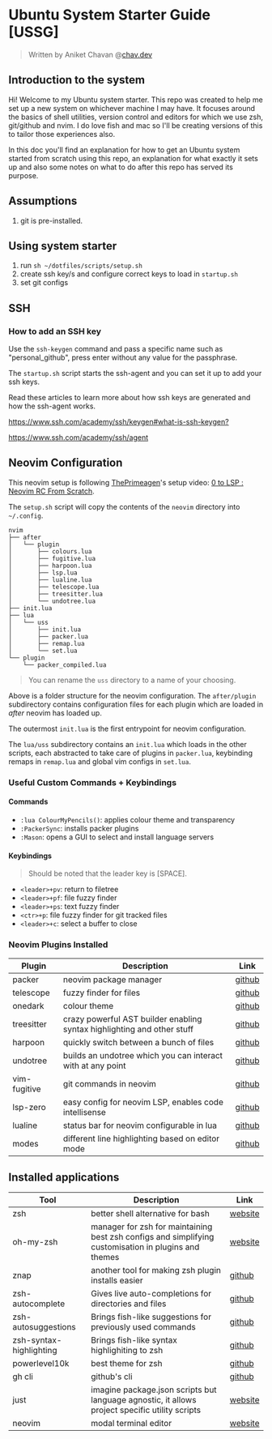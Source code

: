 # Ubuntu System Starter Guide [USSG]

> Written by Aniket Chavan @[chav.dev](https://chav.dev)

## Introduction to the system

Hi! Welcome to my Ubuntu system starter. This repo was created to help me set up a new system on whichever machine I may have. It focuses around the basics of shell utilities, version control and editors for which we use zsh, git/github and nvim. I do love fish and mac so I'll be creating versions of this to tailor those experiences also.

In this doc you'll find an explanation for how to get an Ubuntu system started from scratch using this repo, an explanation for what exactly it sets up and also some notes on what to do after this repo has served its purpose.

## Assumptions

1. git is pre-installed.

## Using system starter

1. run `sh ~/dotfiles/scripts/setup.sh`
2. create ssh key/s and configure correct keys to load in `startup.sh`
3. set git configs

## SSH

### How to add an SSH key

Use the `ssh-keygen` command and pass a specific name such as "personal_github", press enter without any value for the passphrase.

The `startup.sh` script starts the ssh-agent and you can set it up to add your ssh keys.

Read these articles to learn more about how ssh keys are generated and how the ssh-agent works.

<https://www.ssh.com/academy/ssh/keygen#what-is-ssh-keygen?>

<https://www.ssh.com/academy/ssh/agent>

## Neovim Configuration

This neovim setup is following [ThePrimeagen](https://github.com/ThePrimeagen)'s setup video: [0 to LSP : Neovim RC From Scratch](https://www.youtube.com/watch?v=w7i4amO_zaE).

The `setup.sh` script will copy the contents of the `neovim` directory into `~/.config`.

```text
nvim
├── after
│   └── plugin
│       ├── colours.lua
│       ├── fugitive.lua
│       ├── harpoon.lua
│       ├── lsp.lua
│       ├── lualine.lua
│       ├── telescope.lua
│       ├── treesitter.lua
│       └── undotree.lua
├── init.lua
├── lua
│   └── uss
│       ├── init.lua
│       ├── packer.lua
│       ├── remap.lua
│       └── set.lua
└── plugin
    └── packer_compiled.lua
```

> You can rename the `uss` directory to a name of your choosing.

Above is a folder structure for the neovim configuration. The `after/plugin` subdirectory contains configuration files for each plugin which are loaded in *after* neovim has loaded up.

The outermost `init.lua` is the first entrypoint for neovim configuration.

The `lua/uss` subdirectory contains an `init.lua` which loads in the other scripts, each abstracted to take care of plugins in `packer.lua`, keybinding remaps in `remap.lua` and global vim configs in `set.lua`.

### Useful Custom Commands + Keybindings

#### Commands

- `:lua ColourMyPencils()`: applies colour theme and transparency
- `:PackerSync`: installs packer plugins
- `:Mason`: opens a GUI to select and install language servers

#### Keybindings

> Should be noted that the leader key is [SPACE].

- `<leader>+pv`: return to filetree
- `<leader>+pf`: file fuzzy finder
- `<leader>+ps`: text fuzzy finder
- `<ctr>+p`: file fuzzy finder for git tracked files
- `<leader>+c`: select a buffer to close

### Neovim Plugins Installed

| Plugin | Description | Link |
| ------ | ----------- | ---- |
| packer | neovim package manager | [github][packer-gh] |
| telescope | fuzzy finder for files | [github][telescope-gh] |
| onedark | colour theme | [github][onedark-gh] |
| treesitter | crazy powerful AST builder enabling syntax highlighting and other stuff | [github][treesitter-gh] |
| harpoon | quickly switch between a bunch of files | [github][harpoon-gh] |
| undotree | builds an undotree which you can interact with at any point | [github][undotree-gh] |
| vim-fugitive | git commands in neovim | [github][vim-fugitive-gh] |
| lsp-zero | easy config for neovim LSP, enables code intellisense | [github][lsp-zero-gh] |
| lualine | status bar for neovim configurable in lua | [github][lualine-gh] |
| modes | different line highlighting based on editor mode | [github][modes-gh] |

[packer-gh]: https://github.com/wbthomason/packer.nvim
[telescope-gh]: https://github.com/nvim-telescope/telescope.nvim
[onedark-gh]: https://github.com/joshdick/onedark.vim
[treesitter-gh]: https://github.com/nvim-treesitter/nvim-treesitter
[harpoon-gh]: https://github.com/ThePrimeagen/harpoon
[undotree-gh]: https://github.com/ThePrimeagen/harpoon
[vim-fugitive-gh]: https://github.com/tpope/vim-fugitive
[lsp-zero-gh]: https://github.com/VonHeikemen/lsp-zero.nvim
[lualine-gh]: https://github.com/nvim-lualine/lualine.nvim
[modes-gh]: https://github.com/mvllow/modes.nvim

## Installed applications

| Tool | Description | Link |
| ---- | ----------- | ---- |
| zsh | better shell alternative for bash  | [website][zsh-ws] |
| oh-my-zsh | manager for zsh for maintaining best zsh configs and simplifying customisation in plugins and themes | [website][omz-ws] |
| znap | another tool for making zsh plugin installs easier | [github][znap-gh] |
| zsh-autocomplete | Gives live auto-completions for directories and files | [github][zsh-ac-gh] |
| zsh-autosuggestions | Brings fish-like suggestions for previously used commands | [github][zsh-as-gh] |
| zsh-syntax-highlighting | Brings fish-like syntax highlighiting to zsh | [github][zsh-sh-gh] |
| powerlevel10k | best theme for zsh | [github][powerlevel10k-gh] |
| gh cli | github's cli | [github][ghcli-gh] |
| just | imagine package.json scripts but language agnostic, it allows project specific utility scripts | [website][just-ws] |
| neovim | modal terminal editor | [website][neovim-ws] |

[zsh-ws]: https://www.zsh.org
[omz-ws]: https://ohmyz.sh
[znap-gh]: https://github.com/marlonrichert/zsh-snap
[zsh-ac-gh]: https://github.com/marlonrichert/zsh-autocomplete
[zsh-as-gh]: https://github.com/zsh-users/zsh-autosuggestions
[zsh-sh-gh]: https://github.com/zsh-users/zsh-syntax-highlighting
[powerlevel10k-gh]: https://github.com/romkatv/powerlevel10k#oh-my-zsh
[ghcli-gh]: https://github.com/cli/cli#installation
[just-ws]: https://just.systems/man/en/chapter_1.html
[neovim-ws]: https://neovim.io
